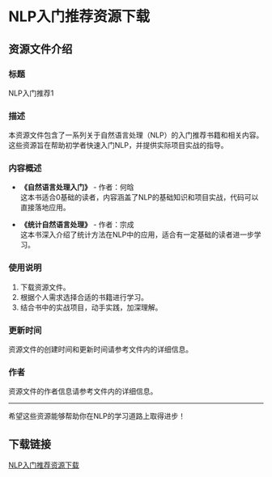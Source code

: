 # NLP入门推荐资源下载

## 资源文件介绍

### 标题
NLP入门推荐1

### 描述
本资源文件包含了一系列关于自然语言处理（NLP）的入门推荐书籍和相关内容。这些资源旨在帮助初学者快速入门NLP，并提供实际项目实战的指导。

### 内容概述
- **《自然语言处理入门》** - 作者：何晗  
  这本书适合0基础的读者，内容涵盖了NLP的基础知识和项目实战，代码可以直接落地应用。

- **《统计自然语言处理》** - 作者：宗成  
  这本书深入介绍了统计方法在NLP中的应用，适合有一定基础的读者进一步学习。

### 使用说明
1. 下载资源文件。
2. 根据个人需求选择合适的书籍进行学习。
3. 结合书中的实战项目，动手实践，加深理解。

### 更新时间
资源文件的创建时间和更新时间请参考文件内的详细信息。

### 作者
资源文件的作者信息请参考文件内的详细信息。

---

希望这些资源能够帮助你在NLP的学习道路上取得进步！

## 下载链接

[NLP入门推荐资源下载](https://pan.quark.cn/s/e99109dd4ec2)
